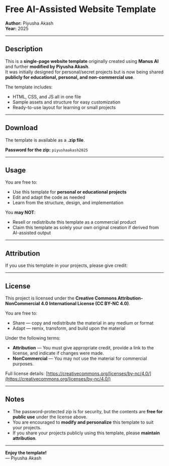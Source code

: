 # Free AI-Assisted Website Template

**Author:** Piyusha Akash  
**Year:** 2025  

---

## Description
This is a **single-page website template** originally created using **Manus AI** and further **modified by Piyusha Akash**.  
It was initially designed for personal/secret projects but is now being shared **publicly for educational, personal, and non-commercial use**.  

The template includes:
- HTML, CSS, and JS all in one file
- Sample assets and structure for easy customization
- Ready-to-use layout for learning or small projects

---

## Download

The template is available as a **.zip file**.  

**Password for the zip:** `piyushaakash2025`  

---

## Usage

You are free to:
- Use this template for **personal or educational projects**
- Edit and adapt the code as needed
- Learn from the structure, design, and implementation

You **may NOT**:
- Resell or redistribute this template as a commercial product
- Claim this template as solely your own original creation if derived from AI-assisted output

---

## Attribution

If you use this template in your projects, please give credit:


---

## License

This project is licensed under the **Creative Commons Attribution-NonCommercial 4.0 International License (CC BY-NC 4.0)**.  

You are free to:
- Share — copy and redistribute the material in any medium or format
- Adapt — remix, transform, and build upon the material  

Under the following terms:
- **Attribution** — You must give appropriate credit, provide a link to the license, and indicate if changes were made.  
- **NonCommercial** — You may not use the material for commercial purposes.  

Full license details: [https://creativecommons.org/licenses/by-nc/4.0/](https://creativecommons.org/licenses/by-nc/4.0/)

---

## Notes

- The password-protected zip is for security, but the contents are **free for public use** under the license above.
- You are encouraged to **modify and personalize** this template to suit your projects.
- If you share your projects publicly using this template, please **maintain attribution**.

---

**Enjoy the template!**  
— Piyusha Akash



